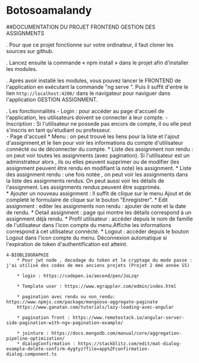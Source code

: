 # Botosoamalandy

##DOCUMENTATION DU PROJET FRONTEND GESTION DES ASSIGNMENTS

. Pour que ce projet fonctionne sur votre ordinateur, il faut cloner les sources sur github.

. Lancez ensuite la commande « npm install » dans le projet afin d'installer les modules.

. Après avoir installé les modules, vous pouvez lancer le FRONTEND de l'application en 		exécutant la commande "ng serve ". Puis il suffit d'entre le lien `http://localhost:4200/` dans le navigateur pour naviguer  dans l'application GESTION ASSIGNMENT.

. Les fonctionnalités
		- Login : pour accéder au page d'accueil de l'application, les utilisateurs doivent se connecter à leur compte.
		- Inscription : Si l'utilisateur ne possede pas encors de compte, il ou elle peut s'inscris en tant qu'etudiant ou professeur.	
		- Page d'accueil
			* Menu : on peut trouvé les liens pour la liste et l'ajout d'assignment,et le lien pour voir les informations du compte d'utilisateur connécté ou de déconnecter du compte.
			* Liste des assignment non rendu : on peut voir toutes les assignments (avec pagination). Si l'utilisateur est un adminstrateur alors , ils ou elles peuvent supprimer ou de modifier (les assignment peuvent être rendu en modifiant la note) les assignment.
			* Liste des assignment rendu : une fois notée , on peut voir les assignments dans la liste des assignments rendus. On peut aussi voir les détails de l'assignment.
			Les assignments rendus peuvent être supprimés.	
			* Ajouter un nouveau assignment : Il suffit de clique sur le menu Ajout et de completé le formulaire de clique sur le bouton "Enregistrer".
			* Edit assignment : editer les assignments non rendu : ajouter de note et la date de rendu.
			* Detail assignment : page qui montre les détails correspond à un assignment déjà rendu.
			* Profil utilisateur : accéder depuis le nom de famille de l'utilisateur dans l'icon compte du menu.Affiche les informations correspond à cet utilisateur connécté.
			* Logout : accéder depuis le bouton Logout dans l'icon compte du menu.
				Déconnexion automatique si l'expiration de token d'authentification est atteint.
				
	4-BIOBLIOGRAPHIE
		* Pour jwt node , decodage du token et le cryptage du mode passe :  j'ai utilisé des codes de mes anciens projets (Projet 2 émé année S5) 

		* login : https://codepen.io/aecend/pen/JoLzqr

		* Template user : https://www.egrappler.com/edmin/index.html

		* pagination avec rendu ou non_rendu: https://www.npmjs.com/package/mongoose-aggregate-paginate
		https://www.ganatan.com/tutorials/lazy-loading-avec-angular

		* pagination front : https://www.remotestack.io/angular-server-side-pagination-with-ngx-pagination-example/

		* jointure : https://docs.mongodb.com/manual/core/aggregation-pipeline-optimization/
		* dialogConfirmation : https://stackblitz.com/edit/mat-dialog-example-delete-confirm-4ygtyz?file=app%2Fconfirmation-dialog.component.ts

	
